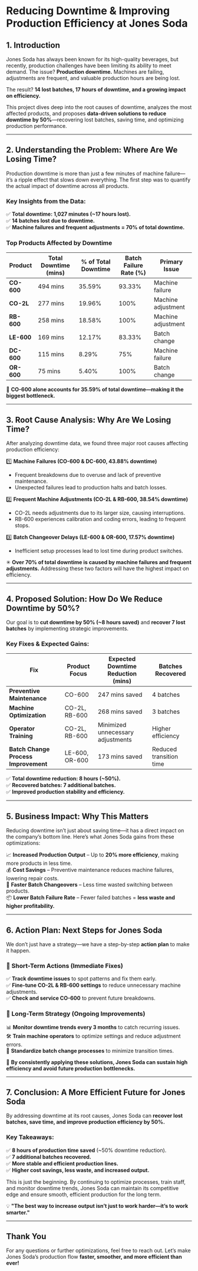# Reducing Downtime & Improving Production Efficiency at Jones Soda

## 1. Introduction

Jones Soda has always been known for its high-quality beverages, but recently, production challenges have been limiting its ability to meet demand. The issue? **Production downtime.** Machines are failing, adjustments are frequent, and valuable production hours are being lost.

The result? **14 lost batches, 17 hours of downtime, and a growing impact on efficiency.**

This project dives deep into the root causes of downtime, analyzes the most affected products, and proposes **data-driven solutions to reduce downtime by 50%**—recovering lost batches, saving time, and optimizing production performance.

---

## 2. Understanding the Problem: Where Are We Losing Time?

Production downtime is more than just a few minutes of machine failure—it’s a ripple effect that slows down everything. The first step was to quantify the actual impact of downtime across all products.

### Key Insights from the Data:
✅ **Total downtime: 1,027 minutes (~17 hours lost).**  
✅ **14 batches lost due to downtime.**  
✅ **Machine failures and frequent adjustments = 70% of total downtime.**  

### Top Products Affected by Downtime

| **Product** | **Total Downtime (mins)** | **% of Total Downtime** | **Batch Failure Rate (%)** | **Primary Issue** |
|------------|------------------------|------------------------|--------------------------|-----------------|
| **CO-600** | 494 mins | 35.59% | 93.33% | Machine failure |
| **CO-2L** | 277 mins | 19.96% | 100% | Machine adjustment |
| **RB-600** | 258 mins | 18.58% | 100% | Machine adjustment |
| **LE-600** | 169 mins | 12.17% | 83.33% | Batch change |
| **DC-600** | 115 mins | 8.29% | 75% | Machine failure |
| **OR-600** | 75 mins | 5.40% | 100% | Batch change |

🚨 **CO-600 alone accounts for 35.59% of total downtime—making it the biggest bottleneck.**

---

## 3. Root Cause Analysis: Why Are We Losing Time?

After analyzing downtime data, we found three major root causes affecting production efficiency:

1️⃣ **Machine Failures (CO-600 & DC-600, 43.88% downtime)**  
   - Frequent breakdowns due to overuse and lack of preventive maintenance.  
   - Unexpected failures lead to production halts and batch losses.  

2️⃣ **Frequent Machine Adjustments (CO-2L & RB-600, 38.54% downtime)**  
   - CO-2L needs adjustments due to its larger size, causing interruptions.  
   - RB-600 experiences calibration and coding errors, leading to frequent stops.  

3️⃣ **Batch Changeover Delays (LE-600 & OR-600, 17.57% downtime)**  
   - Inefficient setup processes lead to lost time during product switches.  

✳ **Over 70% of total downtime is caused by machine failures and frequent adjustments.** Addressing these two factors will have the highest impact on efficiency.

---

## 4. Proposed Solution: How Do We Reduce Downtime by 50%?

Our goal is to **cut downtime by 50% (~8 hours saved)** and **recover 7 lost batches** by implementing strategic improvements.

### Key Fixes & Expected Gains:

| **Fix** | **Product Focus** | **Expected Downtime Reduction (mins)** | **Batches Recovered** |
|--------|-----------------|----------------------------------|------------------|
| **Preventive Maintenance** | CO-600 | 247 mins saved | 4 batches |
| **Machine Optimization** | CO-2L, RB-600 | 268 mins saved | 3 batches |
| **Operator Training** | CO-2L, RB-600 | Minimized unnecessary adjustments | Higher efficiency |
| **Batch Change Process Improvement** | LE-600, OR-600 | 173 mins saved | Reduced transition time |

✅ **Total downtime reduction: 8 hours (~50%).**  
✅ **Recovered batches: 7 additional batches.**  
✅ **Improved production stability and efficiency.**  

---

## 5. Business Impact: Why This Matters

Reducing downtime isn’t just about saving time—it has a direct impact on the company’s bottom line. Here’s what Jones Soda gains from these optimizations:

📈 **Increased Production Output** – Up to **20% more efficiency**, making more products in less time.  
💰 **Cost Savings** – Preventive maintenance reduces machine failures, lowering repair costs.  
🔄 **Faster Batch Changeovers** – Less time wasted switching between products.  
📦 **Lower Batch Failure Rate** – Fewer failed batches = **less waste and higher profitability.**  

---

## 6. Action Plan: Next Steps for Jones Soda

We don’t just have a strategy—we have a step-by-step **action plan** to make it happen.

### 🔹 Short-Term Actions (Immediate Fixes)  
✅ **Track downtime issues** to spot patterns and fix them early.  
✅ **Fine-tune CO-2L & RB-600 settings** to reduce unnecessary machine adjustments.  
✅ **Check and service CO-600** to prevent future breakdowns.  

### 🔸 Long-Term Strategy (Ongoing Improvements)  
📊 **Monitor downtime trends every 3 months** to catch recurring issues.  
🛠 **Train machine operators** to optimize settings and reduce adjustment errors.  
🔧 **Standardize batch change processes** to minimize transition times.  

🚀 **By consistently applying these solutions, Jones Soda can sustain high efficiency and avoid future production bottlenecks.**  

---

## 7. Conclusion: A More Efficient Future for Jones Soda

By addressing downtime at its root causes, Jones Soda can **recover lost batches, save time, and improve production efficiency by 50%.**

### Key Takeaways:  
✅ **8 hours of production time saved** (~50% downtime reduction).  
✅ **7 additional batches recovered.**  
✅ **More stable and efficient production lines.**  
✅ **Higher cost savings, less waste, and increased output.**  

This is just the beginning. By continuing to optimize processes, train staff, and monitor downtime trends, Jones Soda can maintain its competitive edge and ensure smooth, efficient production for the long term.

💡 **"The best way to increase output isn’t just to work harder—it’s to work smarter."**

---

## Thank You  

For any questions or further optimizations, feel free to reach out. Let’s make Jones Soda’s production flow **faster, smoother, and more efficient than ever!**  

 
